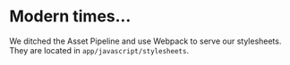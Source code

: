 # Modern times...
We ditched the Asset Pipeline and use Webpack to serve our stylesheets.
They are located in `app/javascript/stylesheets`.
